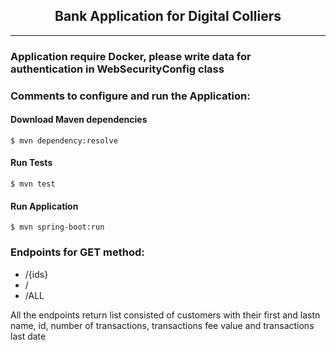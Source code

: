 <h2 align="center">
  Bank Application for Digital Colliers
</h2>

-----------
### Application require Docker, please write data for authentication in WebSecurityConfig class
### Comments to configure and run the Application:
#### Download Maven dependencies
    $ mvn dependency:resolve
#### Run Tests
    $ mvn test
#### Run Application
    $ mvn spring-boot:run

### Endpoints for GET method:
- /{ids} 
- /
- /ALL

All the endpoints return list consisted of customers with their first and lastn name, id, number of transactions, transactions fee value and transactions last date